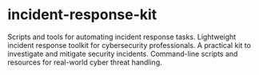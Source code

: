 # incident-response-kit
Scripts and tools for automating incident response tasks.  Lightweight incident response toolkit for cybersecurity professionals.  A practical kit to investigate and mitigate security incidents.  Command-line scripts and resources for real-world cyber threat handling.
